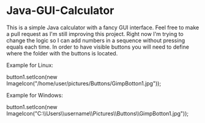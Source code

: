 # Java-GUI-Calculator
  This is a simple Java calculator with a fancy GUI interface.  Feel free to make a pull request as I'm still improving this project.  Right now I'm trying to change the logic so I can add numbers in a sequence without pressing equals each time.  In order to have visible buttons you will need to define where the folder with the buttons is located.

Example for Linux:

button1.setIcon(new ImageIcon("/home/user/pictures/Buttons/GimpBotton1.jpg"));

Example for Windows:

button1.setIcon(new ImageIcon("C:\\\Users\\\username\\\Pictures\\\Buttons\\\GimpBotton1.jpg"));
